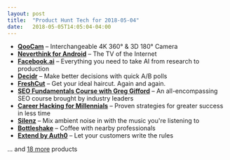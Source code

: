```yaml
---
layout: post
title:  "Product Hunt Tech for 2018-05-04"
date:   2018-05-05T14:05:04-04:00
---
```


* **[QooCam](https://www.producthunt.com/posts/qoocam?utm_campaign=producthunt-api&utm_medium=api&utm_source=Application%3A+Daily+Digest+RSS+%28ID%3A+3202%29)** – Interchangeable 4K 360° & 3D 180° Camera
* **[Neverthink for Android](https://www.producthunt.com/posts/neverthink-for-android?utm_campaign=producthunt-api&utm_medium=api&utm_source=Application%3A+Daily+Digest+RSS+%28ID%3A+3202%29)** – The TV of the Internet
* **[Facebook.ai](https://www.producthunt.com/posts/facebook-ai?utm_campaign=producthunt-api&utm_medium=api&utm_source=Application%3A+Daily+Digest+RSS+%28ID%3A+3202%29)** – Everything you need to take AI from research to production
* **[Decidr](https://www.producthunt.com/posts/decidr?utm_campaign=producthunt-api&utm_medium=api&utm_source=Application%3A+Daily+Digest+RSS+%28ID%3A+3202%29)** – Make better decisions with quick A/B polls
* **[FreshCut](https://www.producthunt.com/posts/freshcut?utm_campaign=producthunt-api&utm_medium=api&utm_source=Application%3A+Daily+Digest+RSS+%28ID%3A+3202%29)** – Get your ideal haircut. Again and again.
* **[SEO Fundamentals Course with Greg Gifford](https://www.producthunt.com/posts/seo-fundamentals-course-with-greg-gifford?utm_campaign=producthunt-api&utm_medium=api&utm_source=Application%3A+Daily+Digest+RSS+%28ID%3A+3202%29)** – An all-encompassing SEO course brought by industry leaders
* **[Career Hacking for Millennials](https://www.producthunt.com/posts/career-hacking-for-millennials?utm_campaign=producthunt-api&utm_medium=api&utm_source=Application%3A+Daily+Digest+RSS+%28ID%3A+3202%29)** – Proven strategies for greater success in less time
* **[Silenz](https://www.producthunt.com/posts/silenz?utm_campaign=producthunt-api&utm_medium=api&utm_source=Application%3A+Daily+Digest+RSS+%28ID%3A+3202%29)** – Mix ambient noise in with the music you're listening to
* **[Bottleshake](https://www.producthunt.com/posts/bottleshake?utm_campaign=producthunt-api&utm_medium=api&utm_source=Application%3A+Daily+Digest+RSS+%28ID%3A+3202%29)** – Coffee with nearby professionals
* **[Extend by Auth0](https://www.producthunt.com/posts/extend-by-auth0?utm_campaign=producthunt-api&utm_medium=api&utm_source=Application%3A+Daily+Digest+RSS+%28ID%3A+3202%29)** – Let your customers write the rules

… and [18 more](https://www.producthunt.com/tech) products